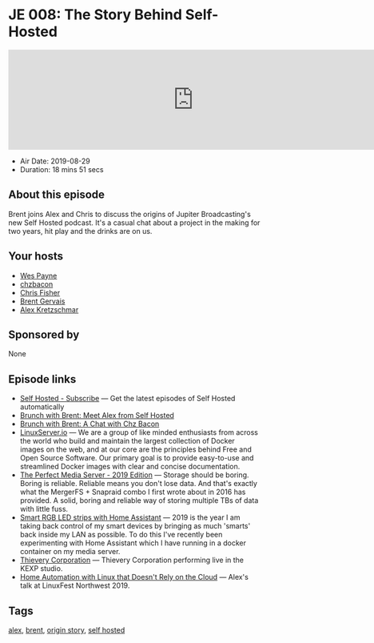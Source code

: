 # JE 008: The Story Behind Self-Hosted

<iframe src="https://player.fireside.fm/v2/WTrMvATU+Yx1IKhbj?theme=dark" width="740" height="200" frameborder="0" scrolling="no"></iframe>

* Air Date: 2019-08-29
* Duration: 18 mins 51 secs

## About this episode

Brent joins Alex and Chris to discuss the origins of Jupiter Broadcasting's new Self Hosted podcast. It's a casual chat about a project in the making for two years, hit play and the drinks are on us.

## Your hosts
* [Wes Payne](https://extras.show//hosts/wes)
* [chzbacon](https://extras.show//hosts/chzbacon)
* [Chris Fisher](https://extras.show//hosts/chrislas)
* [Brent Gervais](https://extras.show//hosts/brent)
* [Alex Kretzschmar](https://extras.show//hosts/alexktz)

## Sponsored by

None



## Episode links

  * [Self Hosted - Subscribe](https://selfhosted.show/subscribe "Self Hosted - Subscribe") — Get the latest episodes of Self Hosted automatically 
  * [Brunch with Brent: Meet Alex from Self Hosted](https://extras.show/7 "Brunch with Brent: Meet Alex from Self Hosted")
  * [Brunch with Brent: A Chat with Chz Bacon](https://extras.show/6 "Brunch with Brent: A Chat with Chz Bacon")
  * [LinuxServer.io](https://www.linuxserver.io/ "LinuxServer.io") — We are a group of like minded enthusiasts from across the world who build and maintain the largest collection of Docker images on the web, and at our core are the principles behind Free and Open Source Software. Our primary goal is to provide easy-to-use and streamlined Docker images with clear and concise documentation. 
  * [The Perfect Media Server - 2019 Edition](https://blog.linuxserver.io/2019/07/16/perfect-media-server-2019/ "The Perfect Media Server - 2019 Edition") — Storage should be boring. Boring is reliable. Reliable means you don't lose data. And that's exactly what the MergerFS + Snapraid combo I first wrote about in 2016 has provided. A solid, boring and reliable way of storing multiple TBs of data with little fuss.
  * [Smart RGB LED strips with Home Assistant](https://blog.ktz.me/smart-led-strips-with-no-subscription-required/ "Smart RGB LED strips with Home Assistant") — 2019 is the year I am taking back control of my smart devices by bringing as much 'smarts' back inside my LAN as possible. To do this I've recently been experimenting with Home Assistant which I have running in a docker container on my media server.
  * [Thievery Corporation](https://www.youtube.com/watch?v=5eK6SYVyZRk "Thievery Corporation") — Thievery Corporation performing live in the KEXP studio. 
  * [ Home Automation with Linux that Doesn't Rely on the Cloud](https://github.com/JupiterBroadcasting/Talks/raw/master/LFNW2019/LFNW2019%20-%20IronicBadger%20-%20%20Home%20Automation%20with%20Linux%20that%20Doesnt%20Rely%20on%20the%20Cloud.mp3 " Home Automation with Linux that Doesn't Rely on the Cloud") — Alex's talk at LinuxFest Northwest 2019.



## Tags

[alex](https://extras.show//tags/alex), [brent](https://extras.show//tags/brent), [origin story](https://extras.show//tags/origin%20story), [self hosted](https://extras.show//tags/self%20hosted)